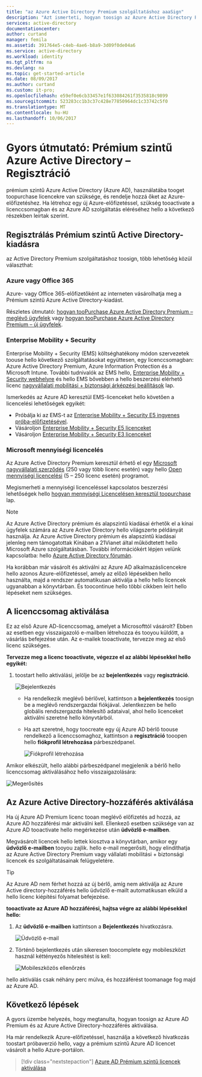 ```yaml
---
title: "az Azure Active Directory Premium szolgáltatáshoz aaaSign"
description: "Azt ismerteti, hogyan toosign az Azure Active Directory Premium edition szolgáltatáshoz."
services: active-directory
documentationcenter: 
author: curtand
manager: femila
ms.assetid: 391764e5-c4eb-4ae6-b8a9-3d09f0de04a6
ms.service: active-directory
ms.workload: identity
ms.tgt_pltfrm: na
ms.devlang: na
ms.topic: get-started-article
ms.date: 08/09/2017
ms.author: curtand
ms.custom: it-pro;
ms.openlocfilehash: e59ef0e6cb33457e1f633084261f3535818c9899
ms.sourcegitcommit: 523283cc1b3c37c428e77850964dc1c33742c5f0
ms.translationtype: MT
ms.contentlocale: hu-HU
ms.lasthandoff: 10/06/2017
---
```

# <a name="quickstart-sign-up-for-azure-active-directory-premium"></a>Gyors útmutató: Prémium szintű Azure Active Directory – Regisztráció
prémium szintű Azure Active Directory (Azure AD), használatába tooget toopurchase licencekre van szüksége, és rendelje hozzá őket az Azure-előfizetéshez. Ha létrehoz egy új Azure-előfizetéssel, szükség tooactivate a licenccsomagban és az Azure AD szolgáltatás eléréséhez hello a következő részekben leírtak szerint. 

## <a name="sign-up-for-active-directory-premium"></a>Regisztrálás Prémium szintű Active Directory-kiadásra
az Active Directory Premium szolgáltatáshoz toosign, több lehetőség közül választhat: 

### <a name="azure-or-office-365"></a>Azure vagy Office 365 
Azure- vagy Office 365-előfizetőként az interneten vásárolhatja meg a Prémium szintű Azure Active Directory-kiadást. 

Részletes útmutató: [hogyan tooPurchase Azure Active Directory Premium – meglévő ügyfelek](https://channel9.msdn.com/Series/Azure-Active-Directory-Videos-Demos/How-to-Purchase-Azure-Active-Directory-Premium-Existing-Customer) vagy [hogyan tooPurchase Azure Active Directory Premium – új ügyfelek](https://channel9.msdn.com/Series/Azure-Active-Directory-Videos-Demos/How-to-Purchase-Azure-Active-Directory-Premium-New-Customers).  

### <a name="enterprise-mobility--security"></a>Enterprise Mobility + Security
Enterprise Mobility + Security (EMS) költséghatékony módon szervezetek toouse hello következő szolgáltatásokat együttesen, egy licenccsomagban: Azure Active Directory Premium, Azure Information Protection és a Microsoft Intune. További tudnivalók az EMS hello, [Enterprise Mobility + Security webhelyre](https://www.microsoft.com/cloud-platform/enterprise-mobility-security) és hello EMS bővebben a hello beszerzési elérhető licenc [nagyvállalati mobilitási + biztonsági árképzési beállítások](https://www.microsoft.com/cloud-platform/enterprise-mobility-security-pricing) lap.  

Ismerkedés az Azure AD keresztül EMS-licenceket hello követően a licencelési lehetőségek egyikét:

- Próbálja ki az EMS-t az [Enterprise Mobility + Security E5 ingyenes próba-előfizetésével](https://signup.microsoft.com/Signup?OfferId=87dd2714-d452-48a0-a809-d2f58c4f68b7&ali=1).
- Vásároljon [Enterprise Mobility + Security E5 licenceket](https://signup.microsoft.com/Signup?OfferId=e6de2192-536a-4dc3-afdc-9e2602b6c790&ali=1)
- Vásároljon [Enterprise Mobility + Security E3 licenceket](https://signup.microsoft.com/Signup?OfferId=4BBA281F-95E8-4136-8B0F-037D6062F54C&ali=1)

### <a name="microsoft-volume-licensing"></a>Microsoft mennyiségi licencelés
Az Azure Active Directory Premium keresztül érhető el egy [Microsoft nagyvállalati szerződés](https://www.microsoft.com/en-us/licensing/licensing-programs/enterprise.aspx) (250 vagy több licenc esetén) vagy hello [Open mennyiségi licencelési](https://www.microsoft.com/en-us/licensing/licensing-programs/open-license.aspx) (5 – 250 licenc esetén) programot.

Megismerheti a mennyiségi licenceléssel kapcsolatos beszerzési lehetőségek hello [hogyan mennyiségi Licencelésen keresztül toopurchase](https://www.microsoft.com/licensing/how-to-buy/how-to-buy.aspx) lap.

> [!NOTE]
> Az Azure Active Directory prémium és alapszintű kiadásai érhetők el a kínai ügyfelek számára az Azure Active Directory hello világszerte példányát használja. Az Azure Active Directory prémium és alapszintű kiadásai jelenleg nem támogatottak Kínában a 21Vianet által működtetett hello Microsoft Azure szolgáltatásban. További információkért lépjen velünk kapcsolatba: hello [Azure Active Directory fórumán](https://feedback.azure.com/forums/169401-azure-active-directory/).
> 
> 

Ha korábban már vásárolt és aktiválni az Azure AD alkalmazáslicencekre hello azonos Azure-előfizetéssel, amely az előző lépésekben hello használta, majd a rendszer automatikusan aktiválja a hello hello licencek ugyanabban a könyvtárban. És toocontinue hello többi cikkben leírt hello lépéseket nem szükséges.

## <a name="activate-your-license-plan"></a>A licenccsomag aktiválása
Ez az első Azure AD-licenccsomag, amelyet a Microsofttól vásárolt? Ebben az esetben egy visszaigazoló e-mailben létrehozza és tooyou küldött, a vásárlás befejezése után. Az e-mailek tooactivate, tervezze meg az első licenc szükséges.

**Tervezze meg a licenc tooactivate, végezze el az alábbi lépésekkel hello egyikét:**

1. toostart hello aktiválási, jelölje be az **bejelentkezés** vagy **regisztráció**.
   
    ![Bejelentkezés][1]

    - Ha rendelkezik meglévő bérlővel, kattintson a **bejelentkezés** toosign be a meglévő rendszergazdai fiókjával. Jelentkezzen be hello globális rendszergazda hitelesítő adataival, ahol hello licenceket aktiválni szeretné hello könyvtárból.

    - Ha azt szeretné, hogy toocreate egy új Azure AD bérlő toouse rendelkező a licenccsomaghoz, kattintson a **regisztráció** tooopen hello **fiókprofil létrehozása** párbeszédpanel.

        ![Fiókprofil létrehozása][2]

Amikor elkészült, hello alábbi párbeszédpanel megjelenik a bérlő hello licenccsomag aktiválásához hello visszaigazolására:

![Megerősítés][3]

## <a name="activate-your-azure-active-directory-access"></a>Az Azure Active Directory-hozzáférés aktiválása
Ha új Azure AD Premium licenc tooan meglévő előfizetés ad hozzá, az Azure AD hozzáférési már aktiválni kell. Ellenkező esetben szüksége van az Azure AD tooactivate hello megérkezése után **üdvözlő e-mailben**.  

Megvásárolt licencek hello lettek kiosztva a könyvtárban, amikor egy **üdvözlő e-mailben** tooyou zajlik. hello e-mail megerősíti, hogy elindíthatja az Azure Active Directory Premium vagy vállalati mobilitási + biztonsági licencek és szolgáltatásainak felügyeletére. 

> [!TIP]
> Az Azure AD nem férhet hozzá az új bérlő, amíg nem aktiválja az Azure Active directory-hozzáférés hello üdvözlő e-mailt automatikusan elküld a hello licenc kiépítési folyamat befejezése. 

**tooactivate az Azure AD hozzáférési, hajtsa végre az alábbi lépésekkel hello:**

1. Az **üdvözlő e-mailben** kattintson a **Bejelentkezés** hivatkozásra. 
   
    ![Üdvözlő e-mail][4]
2. Történő bejelentkezés után sikeresen toocomplete egy mobileszközt használ kéttényezős hitelesítést is kell:
   
    ![Mobileszközös ellenőrzés][5]

hello aktiválás csak néhány perc múlva, és hozzáférést toomanage fog majd az Azure AD. 

## <a name="next-steps"></a>Következő lépések
A gyors üzembe helyezés, hogy megtanulta, hogyan toosign az Azure AD Premium és az Azure Active Directory-hozzáférés aktiválása. 

Ha már rendelkezik Azure-előfizetéssel, használja a következő hivatkozás toostart próbaverzió hello, vagy a prémium szintű Azure AD licencet vásárolt a hello Azure-portálon.

> [!div class="nextstepaction"]
> [Azure AD Prémium szintű licencek aktiválása](https://aad.portal.azure.com/#blade/Microsoft_AAD_IAM/TryBuyProductBlade) 

<!--Image references-->
[1]: ./media/active-directory-get-started-premium/MOLSEmail.png
[2]: ./media/active-directory-get-started-premium/MOLSAccountProfile.png
[3]: ./media/active-directory-get-started-premium/MOLSThankYou.png
[4]: ./media/active-directory-get-started-premium/AADEmail.png
[5]: ./media/active-directory-get-started-premium/SignUppage.png
[6]: ./media/active-directory-get-started-premium/Subscriptionspage.png
[7]: ./media/active-directory-get-started-premium/Premiuminportal.png
[8]: ./media/active-directory-get-started-premium/Premiuminportal_large.png
[9]: ./media/active-directory-get-started-premium/Signuppage_oops.png
[10]: ./media/active-directory-get-started-premium/contosolicenseplan.png
[11]: ./media/active-directory-get-started-premium/Assignlicensespicker.png
[12]: ./media/active-directory-get-started-premium/Usagelocation.png